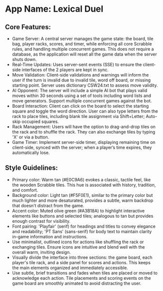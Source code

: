 # **App Name**: Lexical Duel

## Core Features:

- Game Server: A central server manages the game state: the board, tile bag, player racks, scores, and timer, while enforcing all core Scrabble rules, and handling multiple concurrent games. This does not require a database, as the application will reset all the game data when the server shuts down.
- Real-Time Updates: Uses server-sent events (SSE) to ensure the client-side interfaces of the 2 players are kept in sync.
- Move Validation: Client-side validations and warnings will inform the user if the turn is invalid due to invalid tile, word off board, or missing starting point. Server uses dictionary CSW24.txt to assess move validity.
- AI Opponent: The server will include a simple AI bot that plays valid moves within 30 seconds using a set of tools including word lists and move generators. Support multiple concurrent games against the bot.
- Board Interaction: Client can click on the board to select the starting square and toggle the word direction. User can also type letters from the rack to place tiles, including blank tile assignment via Shift+Letter; Auto-skip occupied squares.
- Rack Management: Users will have the option to drag-and-drop tiles on the rack and to shuffle the rack. They can also exchange tiles by typing 'X' or via a button.
- Game Timer: Implement server-side timer, displaying remaining time on client-side, synced with the server; when a player’s time expires, they automatically lose.

## Style Guidelines:

- Primary color: Warm tan (#E0C9A6) evokes a classic, tactile feel, like the wooden Scrabble tiles. This hue is associated with history, tradition, and comfort.
- Background color: Light tan (#F5F0E1), similar to the primary color but much lighter and more desaturated, provides a subtle, warm backdrop that doesn't distract from the game.
- Accent color: Muted olive green (#A3B18A) to highlight interactive elements like buttons and selected tiles; analogous to tan but provides enough contrast for visibility.
- Font pairing: 'Playfair' (serif) for headings and titles to convey elegance and readability; 'PT Sans' (sans-serif) for body text to maintain clarity in-game information and instructions.
- Use minimalist, outlined icons for actions like shuffling the rack or exchanging tiles. Ensure icons are intuitive and blend well with the overall warm, inviting design.
- Visually divide the interface into three sections: the game board, each player's tile rack, and a side panel for scores and actions. This keeps the main elements organized and immediately accessible.
- Use subtle, brief transitions and fades when tiles are placed or moved to acknowledge each action. Tile placements and scoring events on the game board are smoothly animated to avoid distracting the user.